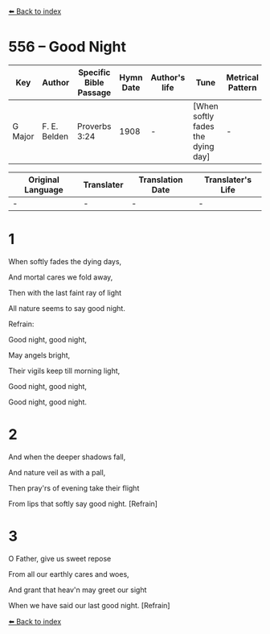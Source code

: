 [⬅️ Back to index](../README.md)

# 556 – Good Night

Key | Author   | Specific Bible Passage     |Hymn Date |Author's life |Tune |Metrical Pattern   |Composer/Source
-- | --------- | ---------------------------|----------|--------------|-----|-------------------|-------------  
G Major |F. E. Belden |Proverbs 3:24 |1908 |- |[When softly fades the dying day] |- |D. S. Hakes

Original Language | Translater | Translation Date   | Translater's Life  
----------------- | --------- | --------------------|-------------     
\- |- |- |-




# 1

When softly fades the dying days,

And mortal cares we fold away,

Then with the last faint ray of light

All nature seems to say good night.



Refrain:

Good night, good night,

May angels bright,

Their vigils keep till morning light,

Good night, good night,

Good night, good night.



# 2

And when the deeper shadows fall,

And nature veil as with a pall,

Then pray'rs of evening take their flight

From lips that softly say good night.  [Refrain]



# 3

O Father, give us sweet repose

From all our earthly cares and woes,

And grant that heav'n may greet our sight

When we have said our last good night.  [Refrain]

[⬅️ Back to index](../README.md)
